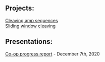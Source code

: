 ## Projects: </br>
 [Cleaving amp sequences](amp_pipeline) </br>
 [Sliding window cleaving](sliding_window)



## Presentations: </br>
[Co-op progress report](./Term-1.pdf) - December 7th, 2020
